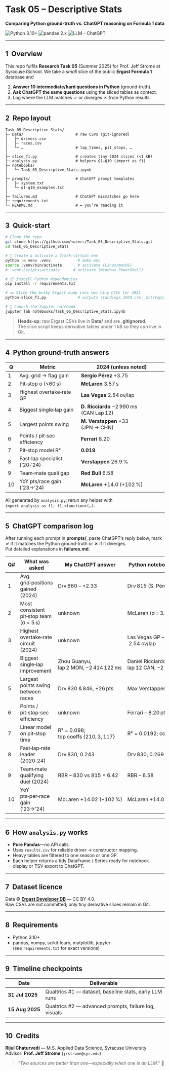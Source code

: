 
# Task 05 – Descriptive Stats
**Comparing Python ground-truth vs. ChatGPT reasoning on Formula 1 data**

![Python 3.10+](https://img.shields.io/badge/python-3.10%2B-blue)
![pandas 2.x](https://img.shields.io/badge/pandas-2.x-green)
![LLM – ChatGPT](https://img.shields.io/badge/LLM-ChatGPT-ff69b4)

---

## 1  Overview
This repo fulfils **Research Task 05** (Summer 2025) for Prof. Jeff Strome at Syracuse iSchool. We take a *small* slice of the public **Ergast Formula 1** database and

1. **Answer 10 intermediate/hard questions in Python** (ground‑truth).  
2. **Ask ChatGPT the same questions** using the sliced tables as context.  
3. Log where the LLM matches ✓ or diverges ✗ from Python results.

---

## 2  Repo layout
```text
Task_05_Descriptive_Stats/
├─ Data/                       # raw CSVs (git‑ignored)
│   ├─ drivers.csv
│   ├─ races.csv
│   └─ …                       # lap_times, pit_stops, …
│
├─ slice_f1.py                 # creates tiny 2024 slices (<1 kB)
├─ analysis.py                 # helpers Q1–Q10 (import as f1)
├─ notebooks/
│   └─ Task_05_Descriptive_Stats.ipynb
│
├─ prompts/                    # ChatGPT prompt templates
│   ├─ system.txt
│   └─ q1-q10_examples.txt
│
├─ failures.md                 # ChatGPT mismatches go here
├─ requirements.txt
└─ README.md                   # ← you’re reading it
```

---

## 3  Quick‑start
```bash
# Clone the repo
git clone https://github.com/<user>/Task_05_Descriptive_Stats.git
cd Task_05_Descriptive_Stats

# 🐍 Create & activate a fresh virtual‑env
python -m venv .venv            # make env
source .venv/bin/activate       # activate (Linux/macOS)
# .venv\Scripts\activate      # activate (Windows PowerShell)

# 📦 Install Python dependencies
pip install -r requirements.txt

# ✂️ Slice the bulky Ergast dump into two tiny CSVs for 2024
python slice_f1.py              # outputs standings_2024.csv, pitstops_2024_final_gp.csv

# 📝 Launch the Jupyter notebook
jupyter lab notebooks/Task_05_Descriptive_Stats.ipynb
```

> **Heads‑up:** raw Ergast CSVs live in **Data/** and are **.gitignored**.  
> The slice script keeps derivative tables under 1 kB so they *can* live in Git.

---

## 4  Python ground‑truth answers
| Q | Metric | 2024 (unless noted) |
|---|--------------------------------|---------------------------|
| 1 | Avg. grid → flag gain | **Sergio Pérez** +3.75 |
| 2 | Pit‑stop σ (<60 s) | **McLaren** 3.57 s |
| 3 | Highest overtake‑rate GP | **Las Vegas** 2.54 ov/lap |
| 4 | Biggest single‑lap gain | **D. Ricciardo** −2 990 ms (CAN Lap 12) |
| 5 | Largest points swing | **M. Verstappen** +33 (JPN → CHN) |
| 6 | Points / pit‑sec efficiency | **Ferrari** 8.20 |
| 7 | Pit‑stop model R² | **0.019** |
| 8 | Fast‑lap specialist (’20‑’24) | **Verstappen** 26.9 % |
| 9 | Team‑mate quali gap | **Red Bull** 6.58 |
|10 | YoY pts/​race gain (’23→’24) | **McLaren** +14.0 (+102 %) |

All generated by `analysis.py`; rerun any helper with  
`import analysis as f1; f1.<function>(…)`.

---

## 5  ChatGPT comparison log
After running each prompt in **prompts/**, paste ChatGPT’s reply below, mark **✓** if it matches the Python ground‑truth or **✗** if it diverges.  
Put detailed explanations in **failures.md**.

| Q# | What was asked | My ChatGPT answer | Python notebook answer | Accuracy |
|----|----------------|-------------------|-----------------------|----------|
| 1 | Avg. grid‑positions gained (2024) | Drv 860 – +2.33 | Drv 815 (S. Pérez) – +3.75 | ✗ |
| 2 | Most consistent pit‑stop team (σ < 5 s) | unknown | McLaren (σ = 3.565 s) | ✗ |
| 3 | Highest overtake‑rate circuit (2024) | unknown | Las Vegas GP – 2.54 ov/lap | ✗ |
| 4 | Biggest single‑lap improvement | Zhou Guanyu, lap 2 MON, −2 414 122 ms | Daniel Ricciardo, lap 12 CAN, −2 990 ms | ✗ |
| 5 | Largest points swing between races | Drv 830 & 846, +26 pts | Max Verstappen, +33 pts | ✗ |
| 6 | Points / pit‑stop‑sec efficiency | unknown | Ferrari – 8.20 pts/s | ✗ |
| 7 | Linear model on pit‑stop time | R² = 0.098; top coeffs {210, 3, 117} | R² = 0.0192; coeffs differ | ✗ |
| 8 | Fast‑lap‑rate leader (2020‑24) | Drv 830, 0.243 | Drv 830, 0.269 | △ |
| 9 | Team‑mate qualifying duel (2024) | RBR – 830 vs 815 = 6.42 | RBR – 6.58 | ✓ |
| 10 | YoY pts‑per‑race gain (’23→’24) | McLaren +14.02 (+102 %) | McLaren +14.02 (+102 %) | ✓ |

---

## 6  How `analysis.py` works
* **Pure Pandas**—no API calls.  
* Uses `results.csv` for reliable driver → constructor mapping.  
* Heavy tables are filtered to one season or one GP.  
* Each helper returns a tidy DataFrame / Series ready for notebook display or TSV export to ChatGPT.

---

## 7  Dataset licence
Data © **[Ergast Developer DB](https://ergast.com/mrd/)** — CC BY 4.0.  
Raw CSVs are *not* committed; only tiny derivative slices remain in Git.

---

## 8  Requirements
* Python 3.10+  
* pandas, numpy, scikit‑learn, matplotlib, jupyter  
  (see `requirements.txt` for exact versions)

---

## 9  Timeline checkpoints
| Date | Deliverable |
|------|-------------|
| **31 Jul 2025** | Qualtrics #1 — dataset, baseline stats, early LLM runs |
| **15 Aug 2025** | Qualtrics #2 — advanced prompts, failure log, visuals |

---

## 10  Credits
**Rijul Chaturvedi** — M.S. Applied Data Science, Syracuse University  
Advisor: **Prof. Jeff Strome** (`jrstrome@syr.edu`)

> *“Two sources are better than one—especially when one is an LLM.”* 🚀
